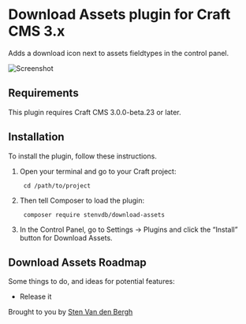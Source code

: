 # Download Assets plugin for Craft CMS 3.x

Adds a download icon next to assets fieldtypes in the control panel.

![Screenshot](https://raw.githubusercontent.com/stenvdb/craft-download-assets/master/resources/img/screenshot.png)

## Requirements

This plugin requires Craft CMS 3.0.0-beta.23 or later.

## Installation

To install the plugin, follow these instructions.

1. Open your terminal and go to your Craft project:

        cd /path/to/project

2. Then tell Composer to load the plugin:

        composer require stenvdb/download-assets

3. In the Control Panel, go to Settings → Plugins and click the “Install” button for Download Assets.

## Download Assets Roadmap

Some things to do, and ideas for potential features:

* Release it

Brought to you by [Sten Van den Bergh](http://www.stenvdb.be/)

